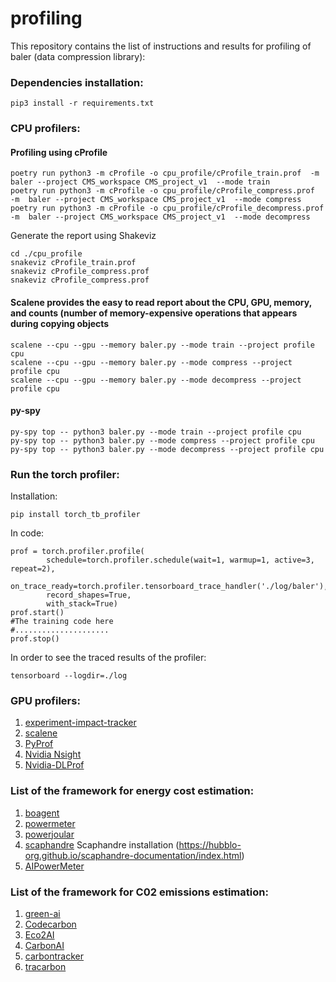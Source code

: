 # profiling
This repository contains the list of instructions and results for profiling of baler (data compression library):

### Dependencies installation:
```
pip3 install -r requirements.txt
```

### CPU profilers:

#### Profiling using cProfile
```
poetry run python3 -m cProfile -o cpu_profile/cProfile_train.prof  -m  baler --project CMS_workspace CMS_project_v1  --mode train
poetry run python3 -m cProfile -o cpu_profile/cProfile_compress.prof  -m  baler --project CMS_workspace CMS_project_v1  --mode compress
poetry run python3 -m cProfile -o cpu_profile/cProfile_decompress.prof  -m  baler --project CMS_workspace CMS_project_v1  --mode decompress
```
Generate the report using Shakeviz
```
cd ./cpu_profile
snakeviz cProfile_train.prof
snakeviz cProfile_compress.prof 
snakeviz cProfile_compress.prof 
```



#### Scalene provides the easy to read report about the CPU, GPU, memory, and counts (number of memory-expensive operations that appears during copying objects 
```
scalene --cpu --gpu --memory baler.py --mode train --project profile cpu
scalene --cpu --gpu --memory baler.py --mode compress --project profile cpu
scalene --cpu --gpu --memory baler.py --mode decompress --project profile cpu
```

#### py-spy
```
py-spy top -- python3 baler.py --mode train --project profile cpu
py-spy top -- python3 baler.py --mode compress --project profile cpu
py-spy top -- python3 baler.py --mode decompress --project profile cpu
```

### Run the torch profiler:
Installation:
```
pip install torch_tb_profiler
```

In code:
```
prof = torch.profiler.profile(
        schedule=torch.profiler.schedule(wait=1, warmup=1, active=3, repeat=2),
        on_trace_ready=torch.profiler.tensorboard_trace_handler('./log/baler'),
        record_shapes=True,
        with_stack=True)
prof.start()
#The training code here
#.....................
prof.stop()
```

In order to see the traced results of the profiler:
```
tensorboard --logdir=./log
```

### GPU profilers:
1. [experiment-impact-tracker](https://github.com/Breakend/experiment-impact-tracker)
2. [scalene](https://github.com/plasma-umass/scalene)
3. [PyProf](https://github.com/adityaiitb/PyProf)
4. [Nvidia Nsight]()
5. [Nvidia-DLProf](https://docs.nvidia.com/deeplearning/frameworks/dlprof-user-guide/)

### List of the framework for energy cost estimation:
1. [boagent](https://github.com/Boavizta/boagent)
2. [powermeter](https://github.com/autoai-incubator/powermeter)
3. [powerjoular](https://gitlab.com/joular/powerjoular)
4. [scaphandre](https://github.com/hubblo-org/scaphandre)
   Scaphandre installation (https://hubblo-org.github.io/scaphandre-documentation/index.html)
6. [AIPowerMeter](https://github.com/GreenAI-Uppa/AIPowerMeter)


### List of the framework for C02 emissions estimation:
1. [green-ai](https://github.com/daviddao/green-ai)
2. [Codecarbon](https://github.com/mlco2/codecarbon)
3. [Eco2AI](https://github.com/sb-ai-lab/Eco2AI)
4. [CarbonAI](https://github.com/Capgemini-Invent-France/CarbonAI)
5. [carbontracker](https://github.com/lfwa/carbontracker)
6. [tracarbon](https://github.com/fvaleye/tracarbon)
